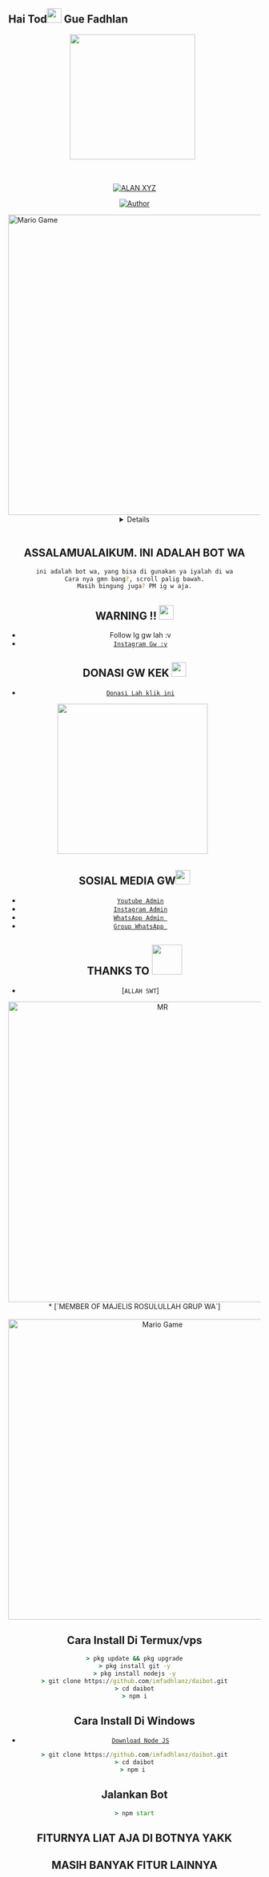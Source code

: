 ## Hai Tod<img src="https://github.com/TheDudeThatCode/TheDudeThatCode/blob/master/Assets/Hi.gif" width="29px"> Gue Fadhlan
<p align="center">
<p align='center'><a href="https://instagram.com/alfaqirfadl"><img height="250" src="https://i.postimg.cc/02PzpTr4/IMG-20210630-205339-660.jpg"></a>&nbsp;&nbsp;</p>
</p>
<br>
<p align="center">
<a href="#"><img title="ALAN XYZ" src="https://img.shields.io/badge/FADLAN-green?colorA=%23ff0000&colorB=%23017e40&style=for-the-badge"></a>
</p>
<p align="center">
<a href="https://github.com/alanxxYz"><img title="Author" src="https://img.shields.io/badge/AUTHOR-FADHLAN-orange.svg?style=for-the-badge&logo=github"></a>
</p>

<img src="https://github.com/TheDudeThatCode/TheDudeThatCode/blob/master/Assets/Developer.gif" alt="Mario Game" width="600" />
<div align="center">
<details>
 
</details><br>

## ASSALAMUALAIKUM. INI ADALAH BOT WA
```bash
ini adalah bot wa, yang bisa di gunakan ya iyalah di wa
Cara nya gmn bang?, scroll palig bawah.
Masih bingung juga? PM ig w aja.
```
## WARNING !! <img src="https://github.com/TheDudeThatCode/TheDudeThatCode/blob/master/Assets/Mario_Hello_Big.gif" width="29px">
* Follow Ig gw lah :v
* [`Instagram Gw :v`](https://instagram.com/alfaqirfadl)

## DONASI GW KEK <img src="https://github.com/TheDudeThatCode/TheDudeThatCode/blob/master/Assets/coin.gif" width="29px">
* [`Donasi Lah klik ini`](http://bit.ly/dukungfadhlan)
<p align="center"><img height="300" src="https://i.postimg.cc/c1T1wr3p/frame.png"></a>&nbsp;&nbsp;</p>
</p>

## SOSIAL MEDIA GW<img src="https://github.com/TheDudeThatCode/TheDudeThatCode/blob/master/Assets/powerup.gif" width="29px">

* [`Youtube Admin`](https://www.youtube.com/channel/UCif68QViznvw74q-EoDr9Cw)
* [`Instagram Admin`](https://instagram.com/alfaqirfadl)
* [`WhatsApp Admin `](https://wa.me/+6285156331734)
* [`Group WhatsApp `](https://chat.whatsapp.com/BuNDBYANgLV2dMLtBS3eh1)

## THANKS TO <img src="https://github.com/TheDudeThatCode/TheDudeThatCode/blob/master/Assets/Handshake.gif" width="60px">
* [`ALLAH SWT`]
<img src="https://encrypted-tbn0.gstatic.com/images?q=tbn:ANd9GcSsoH8nTM4cCD6e5y0gkIH3ow-MyrCbXfdS4A&usqp=CAU" alt="MR" width="600"/>
<br>
* [`MEMBER OF MAJELIS ROSULULLAH GRUP WA`]
<br><br>

<img src="https://github.com/TheDudeThatCode/TheDudeThatCode/blob/master/Assets/Mario_Gameplay.gif" alt="Mario Game" width="600" />


## Cara Install Di Termux/vps
```cmd
> pkg update && pkg upgrade
> pkg install git -y
> pkg install nodejs -y
> git clone https://github.com/imfadhlanz/daibot.git
> cd daibot
> npm i
```

## Cara Install Di Windows
* [`Download Node JS`](https://nodejs.org/en/download/)
```cmd
> git clone https://github.com/imfadhlanz/daibot.git
> cd daibot
> npm i 
```

## Jalankan Bot
```cmd
> npm start
```

## FITURNYA LIAT AJA DI BOTNYA YAKK
## MASIH BANYAK FITUR LAINNYA

